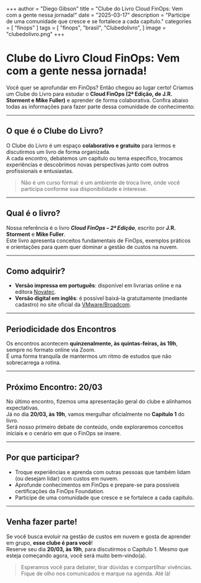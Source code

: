 +++
author = "Diego Gibson"
title = "Clube do Livro Cloud FinOps: Vem com a gente nessa jornada!"
date = "2025-03-17"
description = "Participe de uma comunidade que cresce e se fortalece a cada capítulo."
categories = [
    "finops"
]
tags = [
    "finops",
    "brasil",
    "Clubedolivro",
]
image = "clubedolivro.png"
+++

# Clube do Livro Cloud FinOps: Vem com a gente nessa jornada!

Você quer se aprofundar em FinOps? Então chegou ao lugar certo! Criamos um Clube do Livro para estudar o **Cloud FinOps (2ª Edição, de J.R. Storment e Mike Fuller)** e aprender de forma colaborativa. Confira abaixo todas as informações para fazer parte dessa comunidade de conhecimento:

---

## O que é o Clube do Livro?

O Clube do Livro é um espaço **colaborativo e gratuito** para lermos e discutirmos um livro de forma organizada.  
A cada encontro, debatemos um capítulo ou tema específico, trocamos experiências e descobrimos novas perspectivas junto com outros profissionais e entusiastas.  

> Não é um curso formal: é um ambiente de troca livre, onde você participa conforme sua disponibilidade e interesse.

---

## Qual é o livro?

Nossa referência é o livro **_Cloud FinOps – 2ª Edição_**, escrito por **J.R. Storment** e **Mike Fuller**.  
Este livro apresenta conceitos fundamentais de FinOps, exemplos práticos e orientações para quem quer dominar a gestão de custos na nuvem.

---

## Como adquirir?

- **Versão impressa em português**: disponível em livrarias online e na editora [Novatec](https://novatec.com.br).
- **Versão digital em inglês**: é possível baixá-la gratuitamente (mediante cadastro) no site oficial da [VMware/Broadcom](https://go-vmware.broadcom.com/cloud-finops-second-edition?_gl=1*6jnw04*_ga*NDc0MDg2NDE4LjE3NDAwMDQ4NDQ.*_ga_8VJHMNGE3E*MTc0MDAwNDg0My4xLjAuMTc0MDAwNDg0My4wLjAuMA).

---

## Periodicidade dos Encontros

Os encontros acontecem **quinzenalmente, às quintas-feiras, às 19h**, sempre no formato online via Zoom.  
É uma forma tranquila de mantermos um ritmo de estudos que não sobrecarrega a rotina.

---

## Próximo Encontro: 20/03

No último encontro, fizemos uma apresentação geral do clube e alinhamos expectativas.  
Já no dia **20/03, às 19h**, vamos mergulhar oficialmente no **Capítulo 1** do livro.  
Será nosso primeiro debate de conteúdo, onde exploraremos conceitos iniciais e o cenário em que o FinOps se insere.

---

## Por que participar?

- Troque experiências e aprenda com outras pessoas que também lidam (ou desejam lidar) com custos em nuvem.
- Aprofunde conhecimentos em FinOps e prepare-se para possíveis certificações da FinOps Foundation.
- Participe de uma comunidade que cresce e se fortalece a cada capítulo.

---

## Venha fazer parte!

Se você busca evoluir na gestão de custos em nuvem e gosta de aprender em grupo, **esse clube é para você**!  
Reserve seu dia **20/03, às 19h**, para discutirmos o Capítulo 1. Mesmo que esteja começando agora, você será muito bem-vindo(a).

> Esperamos você para debater, tirar dúvidas e compartilhar vivências.  
> Fique de olho nos comunicados e marque na agenda. Até lá!

